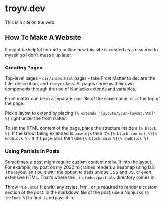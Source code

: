<!-- @format -->

# troyv.dev

This is a site on the web.

## How To Make A Website

It might be helpful for me to outline how this site is created as a resource to myself so I don't mess it up later.

### Creating Pages

Top-level pages - `dir/index.html` pages - take Front Matter to declare the title, description, and `<body>` class. All pages serve as their own components through the use of Nunjucks extends and variables.

Front matter can be in a separate `json` file of the same name, or at the top of the page.

Pick a layout to extend by placing `{% extends 'layouts/your-layout.html' %}` right under the front matter.

To set the HTML content of the page, place the structure inside a `{% block %}`. If the layout being extended is `base.njk` then it's `{% block content %}{% endblock %}`. If it's `page.html` then use `{% block main %}{% endblock %}`.

### Using Partials In Posts

Sometimes, a post might require custom content not built into the layout. For example, my post on my 2020 migraines renders a heatmap using D3. The layout isn't built with the option to pass unique CSS and JS, or even extensive HTML. That's where the `_includes/partials` directory comes in.

Throw in a `.html` file with any styles, html, or js required to render a custom section of the post. In the markdown file of the post, use a Nunjucks `{% include %}` to find it and pass it in.
